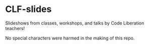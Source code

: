 CLF-slides
==========

Slideshows from classes, workshops, and talks by Code Liberation teachers!

No special characters were harmed in the making of this repo.
